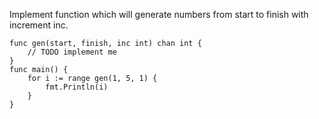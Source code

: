 Implement function which will generate numbers from start to finish
with increment inc.

```text
func gen(start, finish, inc int) chan int {
	// TODO implement me
}
func main() {
	for i := range gen(1, 5, 1) {
		fmt.Println(i)
	}
}
```
